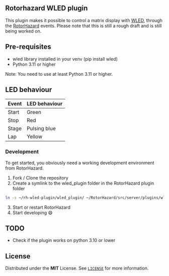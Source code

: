 ## Rotorhazard WLED plugin

This plugin makes it possible to control a matrix display with [WLED][wled], through the [RotorHazard][rotorhazard] events. Please note that this is still a rough draft and is still being worked on.

## Pre-requisites

- wled library installed in your venv (pip install wled)
- Python 3.11 or higher

Note: You need to use at least Python 3.11 or higher.

## LED behaviour

| Event | LED behaviour |
| ----- | ------------- |
| Start | Green |
| Stop | Red |
| Stage | Pulsing blue |
| Lap | Yellow |

### Development

To get started, you obviously need a working development environment from RotorHazard.

1. Fork / Clone the repository
2. Create a symlink to the wled_plugin folder in the RotorHazard plugin folder

```bash
ln -s ~/rh-wled-plugin/wled_plugin/ ~/RotorHazard/src/server/plugins/wled_plugin
```

3. Start or restart RotorHazard
4. Start developing 😄

## TODO

- Check if the plugin works on python 3.10 or lower

## License

Distributed under the **MIT** License. See [`LICENSE`](LICENSE) for more information.

<!-- LINKS -->
[wled]: https://github.com/Aircoookie/WLED
[RotorHazard]: https://github.com/RotorHazard/RotorHazard